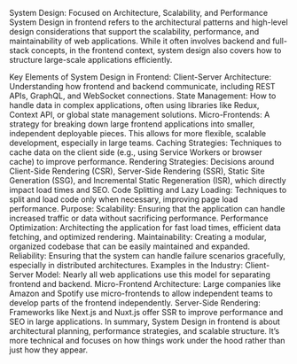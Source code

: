 System Design: Focused on Architecture, Scalability, and Performance
System Design in frontend refers to the architectural patterns and high-level design considerations that support the scalability, performance, and maintainability of web applications. While it often involves backend and full-stack concepts, in the frontend context, system design also covers how to structure large-scale applications efficiently.

Key Elements of System Design in Frontend:
Client-Server Architecture: Understanding how frontend and backend communicate, including REST APIs, GraphQL, and WebSocket connections.
State Management: How to handle data in complex applications, often using libraries like Redux, Context API, or global state management solutions.
Micro-Frontends: A strategy for breaking down large frontend applications into smaller, independent deployable pieces. This allows for more flexible, scalable development, especially in large teams.
Caching Strategies: Techniques to cache data on the client side (e.g., using Service Workers or browser cache) to improve performance.
Rendering Strategies: Decisions around Client-Side Rendering (CSR), Server-Side Rendering (SSR), Static Site Generation (SSG), and Incremental Static Regeneration (ISR), which directly impact load times and SEO.
Code Splitting and Lazy Loading: Techniques to split and load code only when necessary, improving page load performance.
Purpose:
Scalability: Ensuring that the application can handle increased traffic or data without sacrificing performance.
Performance Optimization: Architecting the application for fast load times, efficient data fetching, and optimized rendering.
Maintainability: Creating a modular, organized codebase that can be easily maintained and expanded.
Reliability: Ensuring that the system can handle failure scenarios gracefully, especially in distributed architectures.
Examples in the Industry:
Client-Server Model: Nearly all web applications use this model for separating frontend and backend.
Micro-Frontend Architecture: Large companies like Amazon and Spotify use micro-frontends to allow independent teams to develop parts of the frontend independently.
Server-Side Rendering: Frameworks like Next.js and Nuxt.js offer SSR to improve performance and SEO in large applications.
In summary, System Design in frontend is about architectural planning, performance strategies, and scalable structure. It’s more technical and focuses on how things work under the hood rather than just how they appear.